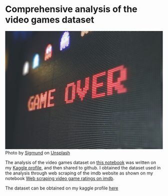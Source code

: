 # Comprehensive analysis of the video games dataset
![](img/sigmund-By-tZImt0Ms-unsplash.jpg)
Photo by <a href="https://unsplash.com/@sigmund?utm_source=unsplash&utm_medium=referral&utm_content=creditCopyText">Sigmund</a> on <a href="https://unsplash.com/s/photos/video-games?utm_source=unsplash&utm_medium=referral&utm_content=creditCopyText">Unsplash</a>
  
The analysis of the video games dataset on [this notebook](https://github.com/anunda-nyagami/A-deep-dive-into-the-video-games-dataset/blob/main/a-deep-dive-into-the-video-games-dataset.ipynb) was written on my [Kaggle profile](https://www.kaggle.com/code/nyagami/a-deep-dive-into-the-video-games-dataset), and then shared to github. I obtained the dataset used in the analysis through web scraping of the imdb website as shown on my notebook [Web scraping video game ratings on imdb](https://www.kaggle.com/code/nyagami/web-scraping-video-game-ratings-on-imdb).

The dataset can be obtained on my kaggle profile [here](https://www.kaggle.com/code/nyagami/a-deep-dive-into-the-video-games-dataset/data?select=imdb_video_game_rating.csv)

